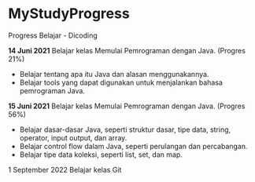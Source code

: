 # MyStudyProgress
Progress Belajar - Dicoding

**14 Juni 2021**
Belajar kelas Memulai Pemrograman dengan Java. (Progres 21%)

- Belajar tentang apa itu Java dan alasan menggunakannya.
- Belajar tools yang dapat digunakan untuk menjalankan bahasa pemrograman Java.

**15 Juni 2021**
Belajar kelas Memulai Pemrograman dengan Java. (Progres 56%)
 
- Belajar dasar-dasar Java, seperti struktur dasar, tipe data, string, operator, input output, dan array.
- Belajar control flow dalam Java, seperti perulangan dan percabangan.
- Belajar tipe data koleksi, seperti list, set, dan map.


1 September 2022
Belajar kelas Git

